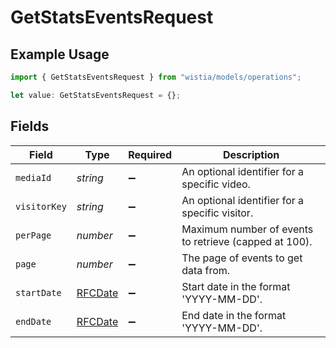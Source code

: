 # GetStatsEventsRequest

## Example Usage

```typescript
import { GetStatsEventsRequest } from "wistia/models/operations";

let value: GetStatsEventsRequest = {};
```

## Fields

| Field                                                 | Type                                                  | Required                                              | Description                                           |
| ----------------------------------------------------- | ----------------------------------------------------- | ----------------------------------------------------- | ----------------------------------------------------- |
| `mediaId`                                             | *string*                                              | :heavy_minus_sign:                                    | An optional identifier for a specific video.          |
| `visitorKey`                                          | *string*                                              | :heavy_minus_sign:                                    | An optional identifier for a specific visitor.        |
| `perPage`                                             | *number*                                              | :heavy_minus_sign:                                    | Maximum number of events to retrieve (capped at 100). |
| `page`                                                | *number*                                              | :heavy_minus_sign:                                    | The page of events to get data from.                  |
| `startDate`                                           | [RFCDate](../../types/rfcdate.md)                     | :heavy_minus_sign:                                    | Start date in the format 'YYYY-MM-DD'.                |
| `endDate`                                             | [RFCDate](../../types/rfcdate.md)                     | :heavy_minus_sign:                                    | End date in the format 'YYYY-MM-DD'.                  |